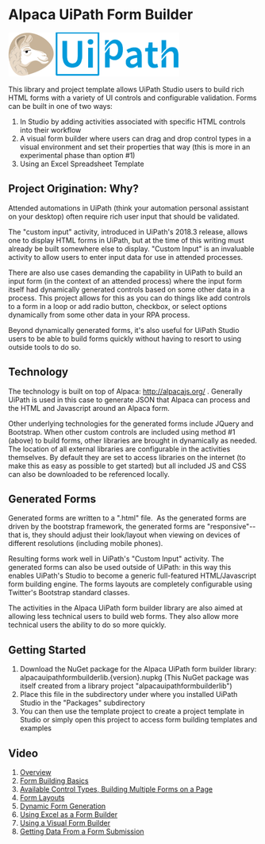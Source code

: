 # Alpaca UiPath Form Builder

![Alpaca UiPath Form Builder](resources/logo/alpacaUiPath_logo.png)

This library and project template allows UiPath Studio users to build rich HTML forms with a variety of UI controls and configurable validation.  Forms can be built in one of two ways:

1.  In Studio by adding activities associated with specific HTML controls into their workflow
2.  A visual form builder where users can drag and drop control types in a visual environment and set their properties that way (this is more in an experimental phase than option #1)
3.  Using an Excel Spreadsheet Template

## Project Origination:  Why?
Attended automations in UiPath (think your automation personal assistant on your desktop) often require rich user input that should be validated.

The "custom input" activity, introduced in UiPath's 2018.3 release, allows one to display HTML forms in UiPath, but at the time of this writing must already be built somewhere else to display.  "Custom Input" is an invaluable activity to allow users to enter input data for use in attended processes.

There are also use cases demanding the capability in UiPath to build an input form (in the context of an attended process) where the input form itself had dynamically generated controls based on some other data in a process.  This project allows for this as you can do things like add controls to a form in a loop or add radio button, checkbox, or select options dynamically from some other data in your RPA process.

Beyond dynamically generated forms, it's also useful for UiPath Studio users to be able to build forms quickly without having to resort to using outside tools to do so.

## Technology
The technology is built on top of Alpaca:  http://alpacajs.org/ .   Generally UiPath is used in this case to generate JSON that Alpaca can process and the HTML and Javascript around an Alpaca form.

Other underlying technologies for the generated forms include JQuery and Bootstrap.  When other custom controls are included using method #1 (above) to build forms, other libraries are brought in dynamically as needed.  The location of all external libraries are configurable in the activities themselves.  By default they are set to access libraries on the internet (to make this as easy as possible to get started) but all included JS and CSS can also be downloaded to be referenced locally.

## Generated Forms
Generated forms are written to a ".html" file.  As the generated forms are driven by the bootstrap framework, the generated forms are "responsive"-- that is, they should adjust their look/layout when viewing on devices of different resolutions (including mobile phones).

Resulting forms work well in UiPath's "Custom Input" activity.  The generated forms can also be used outside of UiPath:  in this way this enables UiPath's Studio to become a generic full-featured HTML/Javascript form building engine.  The forms layouts are completely configurable using Twitter's Bootstrap standard classes.

The activities in the Alpaca UiPath form builder library are also aimed at allowing less technical users to build web forms.  They also allow more technical users the ability to do so more quickly.

## Getting Started
1. Download the NuGet package for the Alpaca UiPath form builder library:  alpacauipathformbuilderlib.{version}.nupkg (This NuGet package was itself created from a library project "alpacauipathformbuilderlib")
2. Place this file in the subdirectory under where you installed UiPath Studio in the "Packages" subdirectory
3. You can then use the template project to create a project template in Studio or simply open this project to access form building templates and examples

## Video
1.  [Overview](resources/video/01_AlpacaFormBuilder_Overview.mp4?raw=true)
2.  [Form Building Basics](resources/video/02_AlpacaFormBuilder_FormBuildingBasics.mp4?raw=true)
3.  [Available Control Types, Building Multiple Forms on a Page](resources/video/03_AlpacaFormBuilder_ControlTypes.mp4?raw=true)
4.  [Form Layouts](resources/video/04_AlpacaFormBuilder_FormLayouts.mp4?raw=true)
5.  [Dynamic Form Generation](resources/video/05_AlpacaFormBuilder_DynamicRuntimeFormGeneration.mp4?raw=true)
6.  [Using Excel as a Form Builder](resources/video/06_AlpacaFormBuilder_UsingExcelAsAFormBuilder.mp4?raw=true)
7.  [Using a Visual Form Builder](resources/video/07_AlpacaFormBuilder_UsingVisualFormBuilder.mp4?raw=true)
8.  [Getting Data From a Form Submission](resources/video/08_AlpacaFormBuilder_GettingDataOutOfAFormSubmission.mp4?raw=true)
